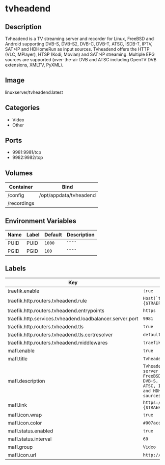 # tvheadend

## Description
Tvheadend is a TV streaming server and recorder for Linux, FreeBSD and Android supporting DVB\-S, DVB\-S2, DVB\-C, DVB\-T, ATSC, ISDB\-T, IPTV, SAT\>IP and HDHomeRun as input sources. Tvheadend offers the HTTP (VLC, MPlayer), HTSP (Kodi, Movian) and SAT\>IP streaming. Multiple EPG sources are supported (over\-the\-air DVB and ATSC including OpenTV DVB extensions, XMLTV, PyXML).

## Image
linuxserver/tvheadend:latest

## Categories
- Video
- Other

## Ports
- 9981:9981/tcp
- 9982:9982/tcp

## Volumes
| Container | Bind |
|-----------|------|
| /config | /opt/appdata/tvheadend |
| /recordings |  |

## Environment Variables
| Name | Label | Default | Description |
|------|-------|---------|-------------|
| PUID | PUID | ```1000``` | `````` |
| PGID | PGID | ```100``` | `````` |

## Labels
| Key | Value |
|-----|-------|
| traefik.enable | ```true``` |
| traefik.http.routers.tvheadend.rule | ```Host(`tvheadend.{$TRAEFIK_INGRESS_DOMAIN}`)``` |
| traefik.http.routers.tvheadend.entrypoints | ```https``` |
| traefik.http.services.tvheadend.loadbalancer.server.port | ```9981``` |
| traefik.http.routers.tvheadend.tls | ```true``` |
| traefik.http.routers.tvheadend.tls.certresolver | ```default``` |
| traefik.http.routers.tvheadend.middlewares | ```traefik-forward-auth``` |
| mafl.enable | ```true``` |
| mafl.title | ```Tvheadend``` |
| mafl.description | ```Tvheadend is a TV streaming server and recorder for Linux, FreeBSD and Android supporting DVB-S, DVB-S2, DVB-C, DVB-T, ATSC, ISDB-T, IPTV, SAT&gt;IP and HDHomeRun as input sources.``` |
| mafl.link | ```https://tvheadend.{$TRAEFIK_INGRESS_DOMAIN}``` |
| mafl.icon.wrap | ```true``` |
| mafl.icon.color | ```#007acc``` |
| mafl.status.enabled | ```true``` |
| mafl.status.interval | ```60``` |
| mafl.group | ```Video``` |
| mafl.icon.url | ```http://i.imgur.com/zGSUAT4.png``` |

